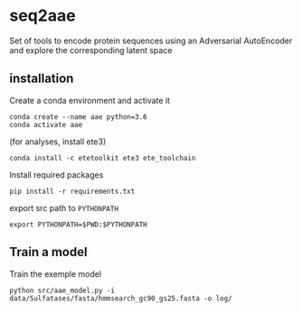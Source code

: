 # seq2aae
Set of tools to encode protein sequences using an Adversarial AutoEncoder and explore the corresponding latent space


## installation

Create a conda environment and activate it

```
conda create --name aae python=3.6
conda activate aae
```
(for analyses, install ete3)
```
conda install -c etetoolkit ete3 ete_toolchain 
```

Install required packages

```
pip install -r requirements.txt
```

export src path to `PYTHONPATH`

```
export PYTHONPATH=$PWD:$PYTHONPATH
```


## Train a model


Train the exemple model
```
python src/aae_model.py -i data/Sulfatases/fasta/hmmsearch_gc90_gs25.fasta -o log/ 
```

